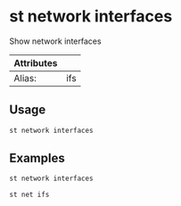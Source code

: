 # st network interfaces

Show network interfaces

| Attributes       | &nbsp;
|------------------|-------------
| Alias:           | ifs

## Usage

```bash
st network interfaces
```

## Examples

```bash
st network interfaces
```

```bash
st net ifs
```


